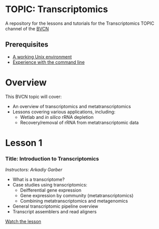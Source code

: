# TOPIC: Transcriptomics
A repository for the lessons and tutorials for the Transcriptomics TOPIC channel of the [BVCN](https://biovcnet.github.io/)


## Prerequisites
* [A working Unix environment](https://github.com/biovcnet/biovcnet.github.io/wiki/1.-Setting-up-a-local-Linux-(or-Unix)-environment)
* [Experience with the command line](https://github.com/biovcnet/biovcnet.github.io/wiki/2.-Using-the-Command-line)

# Overview
This BVCN topic will cover:

* An overview of transcriptomics and metatranscriptomics
* Lessons covering various applications, including:
    * Wetlab and _in silico_ rRNA depletion
    * Recovery/removal of rRNA from metatranscriptomic data

# Lesson 1
### Title: Introduction to Transcriptomics
_Instructors: Arkadiy Garber_

* What is a transcriptome?
* Case studies using transcriptomics: 
  * Deifferential gene expression 
  * Gene expression by community (metatranscriptomics)
  * Combining metatranscriptomics and metagenomics 
* General transcriptomic pipeline overview
* Transcript assemblers and read aligners

[Watch the lesson](https://www.youtube.com/watch?v=P6mB9CEVVR8&feature=youtu.be)

